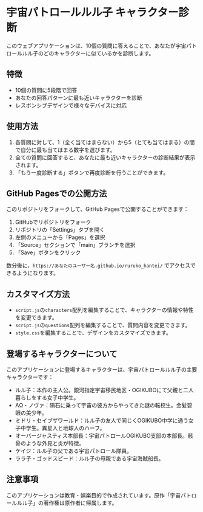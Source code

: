 # 宇宙パトロールルル子 キャラクター診断

このウェブアプリケーションは、10個の質問に答えることで、あなたが宇宙パトロールルル子のどのキャラクターに似ているかを診断します。

## 特徴

- 10個の質問に5段階で回答
- あなたの回答パターンに最も近いキャラクターを診断
- レスポンシブデザインで様々なデバイスに対応

## 使用方法

1. 各質問に対して、1（全く当てはまらない）から5（とても当てはまる）の間で自分に最も当てはまる数字を選びます。
2. 全ての質問に回答すると、あなたに最も近いキャラクターの診断結果が表示されます。
3. 「もう一度診断する」ボタンで再度診断を行うことができます。

## GitHub Pagesでの公開方法

このリポジトリをフォークして、GitHub Pagesで公開することができます：

1. GitHubでリポジトリをフォーク
2. リポジトリの「Settings」タブを開く
3. 左側のメニューから「Pages」を選択
4. 「Source」セクションで「main」ブランチを選択
5. 「Save」ボタンをクリック

数分後に、`https://あなたのユーザー名.github.io/ruruko_hantei/` でアクセスできるようになります。

## カスタマイズ方法

- `script.js`の`characters`配列を編集することで、キャラクターの情報や特性を変更できます。
- `script.js`の`questions`配列を編集することで、質問内容を変更できます。
- `style.css`を編集することで、デザインをカスタマイズできます。

## 登場するキャラクターについて

このアプリケーションに登場するキャラクターは、宇宙パトロールルル子の主要キャラクターです：

- ルル子：本作の主人公。銀河指定宇宙移民地区・OGIKUBOにて父親と二人暮らしをする女子中学生。
- AΩ・ノヴァ：隕石に乗って宇宙の彼方からやってきた謎の転校生。金髪碧眼の美少年。
- ミドリ・セイブザワールド：ルル子の友人で同じくOGIKUBO中学に通う女子中学生。異星人と地球人のハーフ。
- オーバージャスティス本部長：宇宙パトロールOGIKUBO支部の本部長。骸骨のような外見と炎が特徴。
- ケイジ：ルル子の父である宇宙パトロール隊員。
- ララ子・ゴッドスピード：ルル子の母親である宇宙海賊船長。

## 注意事項

このアプリケーションは教育・娯楽目的で作成されています。原作「宇宙パトロールルル子」の著作権は原作者に帰属します。
